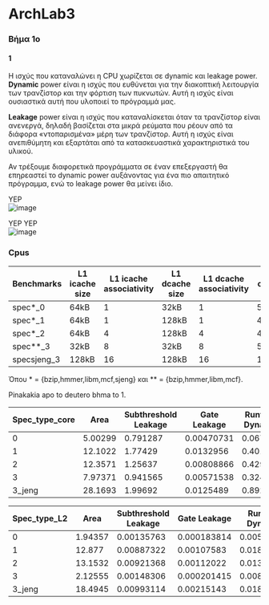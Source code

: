 # ArchLab3

### Βήμα 1ο

#### 1
Η ισχύς που καταναλώνει η CPU χωρίζεται σε dynamic και leakage power.  
**Dynamic** power είναι η ισχύς που ευθύνεται για την διακοπτική λειτουργία των τρανζίστορ και την φόρτιση των πυκνωτών. Αυτή η ισχύς είναι ουσιαστικά αυτή που υλοποιεί το πρόγραμμά μας.  

**Leakage** power είναι η ισχύς που καταναλίσκεται όταν τα τρανζίστορ είναι ανενεργά, δηλαδή βασίζεται στα μικρά ρεύματα που ρέουν από τα διάφορα «ντοπαρισμένα» μέρη των τρανζίστορ. Αυτή η ισχύς είναι ανεπιθύμητη και εξαρτάται από τα κατασκευαστικά χαρακτηριστικά του υλικού.

Αν τρέξουμε διαφορετικά προγράμματα σε έναν επεξεργαστή θα επηρεαστεί το dynamic power αυξάνοντας για ένα πιο απαιτητικό πρόγραμμα, ενώ το leakage power θα μείνει ίδιο.  


YEP  
![image](https://user-images.githubusercontent.com/118390492/207936630-ec59699a-c56b-4289-88be-42a19c61abc2.png)

YEP YEP  
![image](https://user-images.githubusercontent.com/118390492/207937739-9ba583ef-9ea6-4c70-836f-629a5f889e80.png)

### Cpus
|Benchmarks|L1 icache size|L1 icache associativity| L1 dcache size|L1 dcache associativity|L2 cache size|L2 cache associativity| cache line size|
|--|--|--|--|--|--|--|--|
|spec*_0|64kB|1|32kB|1|512kB|2|32|
|spec*_1|64kB|1|128kB|1|4MB|2|64|
|spec*_2|64kB|4|128kB|4|4MB|16|64|
|spec**_3|32kB|8|32kB|8|512kB|8|64|
|specsjeng_3|128kB|16|128kB|16|1MB|16|128|

Όπου * = {bzip,hmmer,libm,mcf,sjeng} και ** = {bzip,hmmer,libm,mcf}.


Pinakakia apo to deutero bhma to 1.

|Spec_type_core|Area| Subthreshold Leakage | Gate Leakage | Runtime Dynamic|
|---|----| --- | --- | --- |
|0 |5.00299 |0.791287|0.00470731|0.067803|
|1 | 12.1022|1.77429|0.0132956|0.401508|
|2 |12.3571|1.25637 |0.00808866|0.429258|
|3|7.97371|0.941565|0.00571538|0.324594|
|3_jeng|28.1693|1.99692|0.0125489|0.892275|




|Spec_type_L2|Area| Subthreshold Leakage | Gate Leakage | Runtime Dynamic|
|---|----| --- | --- | --- |
|0|1.94357|0.00135763|0.000183814|0.00508227|
|1|12.877|0.00887322|0.00107583|0.0186748|
|2|13.1532|0.00921368|0.00112022|0.0139975|
|3|2.12555|0.00148306|0.000201415|0.00886602|
|3_jeng|18.4945|0.00993114|0.00215143|0.018908|
